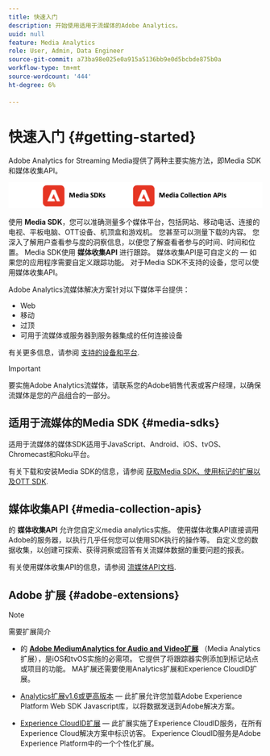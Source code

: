 ```yaml
---
title: 快速入门
description: 开始使用适用于流媒体的Adobe Analytics。
uuid: null
feature: Media Analytics
role: User, Admin, Data Engineer
source-git-commit: a73ba98e025e0a915a5136bb9e0d5bcbde875b0a
workflow-type: tm+mt
source-wordcount: '444'
ht-degree: 6%

---
```



# 快速入门 {#getting-started}

Adobe Analytics for Streaming Media提供了两种主要实施方法，即Media SDK和媒体收集API。

![方法](assets/getting-started2.png)

使用 **Media SDK**，您可以准确测量多个媒体平台，包括网站、移动电话、连接的电视、平板电脑、OTT设备、机顶盒和游戏机。 您甚至可以测量下载的内容。 您深入了解用户查看参与度的洞察信息，以便您了解查看者参与的时间、时间和位置。 Media SDK使用 **媒体收集API** 进行跟踪。 媒体收集API是可自定义的 — 如果您的应用程序需要自定义跟踪功能。 对于Media SDK不支持的设备，您可以使用媒体收集API。

Adobe Analytics流媒体解决方案针对以下媒体平台提供：

* Web
* 移动
* 过顶
* 可用于流媒体或服务器到服务器集成的任何连接设备

有关更多信息，请参阅 [支持的设备和平台](#_Supported_devices_and).

>[!IMPORTANT]
>
>要实施Adobe Analytics流媒体，请联系您的Adobe销售代表或客户经理，以确保流媒体是您的产品组合的一部分。

## 适用于流媒体的Media SDK {#media-sdks}

适用于流媒体的媒体SDK适用于JavaScript、Android、iOS、tvOS、Chromecast和Roku平台。

有关下载和安装Media SDK的信息，请参阅 [获取Media SDK、使用标记的扩展以及OTT SDK](/help/getting-started/download-sdks.md).


## 媒体收集API {#media-collection-apis}

的 **媒体收集API** 允许您自定义media analytics实施。 使用媒体收集API直接调用Adobe的服务器，以执行几乎任何您可以使用SDK执行的操作等。 自定义您的数据收集，以创建可探索、获得洞察或回答有关流媒体数据的重要问题的报表。

有关使用媒体收集API的信息，请参阅 [流媒体API文档](/help/implementation/media-collection-api/mc-api-overview.md).

## Adobe 扩展 {#adobe-extensions}

>[!NOTE]
>
>需要扩展简介

* 的 [**Adobe MediumAnalytics for Audio and Video扩展**](https://experienceleague.adobe.com/docs/experience-platform/tags/extensions/adobe/media-analytics/overview.html?lang=en) （Media Analytics扩展），是iOS和tvOS实施的必需项。 它提供了将跟踪器实例添加到标记站点或项目的功能。 MA扩展还需要使用Analytics扩展和Experience CloudID扩展。

* [Analytics扩展v1.6或更高版本](https://experienceleague.adobe.com/docs/experience-platform/tags/extensions/adobe/analytics/overview.html?lang=en) — 此扩展允许您加载Adobe Experience Platform Web SDK Javascript库，以将数据发送到Adobe解决方案。

* [Experience CloudID扩展](https://experienceleague.adobe.com/docs/experience-platform/tags/extensions/adobe/id-service/overview.html?lang=en) — 此扩展实施了Experience CloudID服务，在所有Experience Cloud解决方案中标识访客。 Experience CloudID服务是Adobe Experience Platform中的一个个性化扩展。
